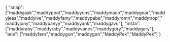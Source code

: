 { "snap": ["maddyjaak","maddypoot","maddyyuns","maddymaco","maddygear","maddyjeas","maddyive","maddyfamy","maddypabe","maddyromn","maddytrop","maddyjony","maddypanyy","maddyyank","maddygavu"], "insta": ["maddyraby","maddyraby","maddyvanes","maddygory","maddygory"], "tele": ["maddyfarn","maddygon","maddygon","MaddyPek","MaddyPek"] }

